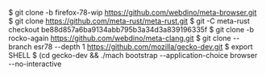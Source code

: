 $ git clone -b firefox-78-wip https://github.com/webdino/meta-browser.git
$ git clone https://github.com/meta-rust/meta-rust.git
$ git -C meta-rust checkout be88d857a6ba9134abb795b3a34d3a839196335f
$ git clone -b rocko-again https://github.com/webdino/meta-clang.git
$ git clone --branch esr78 --depth 1 https://github.com/mozilla/gecko-dev.git
$ export SHELL
$ (cd gecko-dev && ./mach bootstrap --application-choice browser --no-interactive
